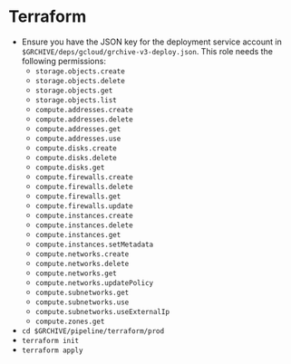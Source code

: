 # Terraform

* Ensure you have the JSON key for the deployment service account in `$GRCHIVE/deps/gcloud/grchive-v3-deploy.json`. This role needs the following permissions:
    * `storage.objects.create`
    * `storage.objects.delete`
    * `storage.objects.get`
    * `storage.objects.list`
    * `compute.addresses.create`
    * `compute.addresses.delete`
    * `compute.addresses.get`
    * `compute.addresses.use`
    * `compute.disks.create`
    * `compute.disks.delete`
    * `compute.disks.get`
    * `compute.firewalls.create`
    * `compute.firewalls.delete`
    * `compute.firewalls.get`
    * `compute.firewalls.update`
    * `compute.instances.create`
    * `compute.instances.delete`
    * `compute.instances.get`
    * `compute.instances.setMetadata`
    * `compute.networks.create`
    * `compute.networks.delete`
    * `compute.networks.get`
    * `compute.networks.updatePolicy`
    * `compute.subnetworks.get`
    * `compute.subnetworks.use`
    * `compute.subnetworks.useExternalIp`
    * `compute.zones.get`
* `cd $GRCHIVE/pipeline/terraform/prod`
* `terraform init`
* `terraform apply`
